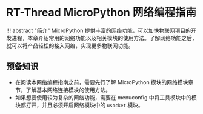 # RT-Thread MicroPython 网络编程指南

!!! abstract "简介"
    MicroPython 提供丰富的网络功能，可以加快物联网项目的开发进程，本章介绍常用的网络功能以及相关模块的使用方法。了解网络功能之后，就可以将产品轻松的接入网络，实现更多物联网功能。

## 预备知识

- 在阅读本网络编程指南之前，需要先行了解 MicroPython 模块的网络模块章节，了解基本网络连接模块的使用方法。
- 如果想要使用较为复杂的网络功能，需要在 menuconfig 中将工具模块中的模块都打开，并且必须开启网络模块中的  `usocket` 模块。

